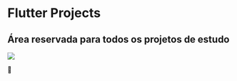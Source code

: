 # Flutter Projects

## Área reservada para todos os projetos de estudo

<img src="https://img.shields.io/static/v1?label=react&message=framework&color=blue&style=for-the-badge&logo=REACT"/>

:checkered_flag:
